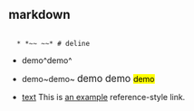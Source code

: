 ## markdown

```shell

  * *~~ ~~* # deline
  ```

  - demo^demo^
  - demo~demo~
      <big> demo <big>
      <small> demo <small>
      <mark> demo <mark>

  - [text](url "popup tips")
      This is [an example][id] reference-style link.


[id]: http://example.com/  "Optional Title Here"


